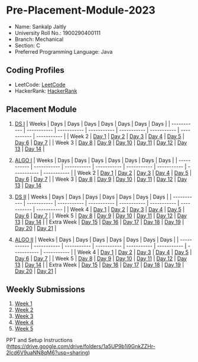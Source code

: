 # Pre-Placement-Module-2023

- Name: Sankalp Jaitly
- University Roll No.: 1900290400111
- Branch: Mechanical
- Section: C
- Preferred Programming Language: Java

## Coding Profiles
- LeetCode: [LeetCode](https://leetcode.com/jaitlysankalp/)
- HackerRank: [HackerRank](https://www.hackerrank.com/jaitlysankalp)

## Placement Module
1. [DS I](https://github.com/bardrock01/Pre-Placement-Module-2023/tree/main/DS%20I)
    | Weeks | Days | Days | Days | Days | Days | Days | Days |
    | ----------- | ----------- | ----------- | ----------- | ----------- | ----------- | ----------- | ----------- | 
    | Week 2 | [Day 1](https://github.com/bardrock01/Pre-Placement-Module-2023/tree/main/DS%20I/Day%201) | [Day 2](https://github.com/bardrock01/Pre-Placement-Module-2023/tree/main/DS%20I/Day%202) | [Day 3](https://github.com/bardrock01/Pre-Placement-Module-2023/tree/main/DS%20I/Day%203) | [Day 4](https://github.com/bardrock01/Pre-Placement-Module-2023/tree/main/DS%20I/Day%204) | [Day 5](https://github.com/bardrock01/Pre-Placement-Module-2023/tree/main/DS%20I/Day%205) | [Day 6](https://github.com/bardrock01/Pre-Placement-Module-2023/tree/main/DS%20I/Day%206) | [Day 7](https://github.com/bardrock01/Pre-Placement-Module-2023/tree/main/DS%20I/Day%207) |
    | Week 3 | [Day 8](https://github.com/bardrock01/Pre-Placement-Module-2023/tree/main/DS%20I/Day%208) | [Day 9](https://github.com/bardrock01/Pre-Placement-Module-2023/tree/main/DS%20I/Day%209) | [Day 10](https://github.com/bardrock01/Pre-Placement-Module-2023/tree/main/DS%20I/Day%2010) | [Day 11](https://github.com/bardrock01/Pre-Placement-Module-2023/tree/main/DS%20I/Day%2011) | [Day 12](https://github.com/bardrock01/Pre-Placement-Module-2023/tree/main/DS%20I/Day%2012) | [Day 13](https://github.com/bardrock01/Pre-Placement-Module-2023/tree/main/DS%20I/Day%2013) | [Day 14](https://github.com/bardrock01/Pre-Placement-Module-2023/tree/main/DS%20I/Day%2014) |
    
2. [ALGO I](https://github.com/bardrock01/Pre-Placement-Module-2023/tree/main/ALGO%20I)
    | Weeks | Days | Days | Days | Days | Days | Days | Days |
    | ----------- | ----------- | ----------- | ----------- | ----------- | ----------- | ----------- | ----------- |
    | Week 2 | [Day 1](https://github.com/bardrock01/Pre-Placement-Module-2023/tree/main/ALGO%20I/Day%201) | [Day 2](https://github.com/bardrock01/Pre-Placement-Module-2023/tree/main/ALGO%20I/Day%202) | [Day 3](https://github.com/bardrock01/Pre-Placement-Module-2023/tree/main/ALGO%20I/Day%203) | [Day 4](https://github.com/bardrock01/Pre-Placement-Module-2023/tree/main/ALGO%20I/Day%204) | [Day 5](https://github.com/bardrock01/Pre-Placement-Module-2023/tree/main/ALGO%20I/Day%205) | [Day 6](https://github.com/bardrock01/Pre-Placement-Module-2023/tree/main/ALGO%20I/Day%206) | [Day 7](https://github.com/bardrock01/Pre-Placement-Module-2023/tree/main/ALGO%20I/Day%207) |
    | Week 3 | [Day 8](https://github.com/bardrock01/Pre-Placement-Module-2023/tree/main/ALGO%20I/Day%208) | [Day 9](https://github.com/bardrock01/Pre-Placement-Module-2023/tree/main/ALGO%20I/Day%209) | [Day 10](https://github.com/bardrock01/Pre-Placement-Module-2023/tree/main/ALGO%20I/Day%2010) | [Day 11](https://github.com/bardrock01/Pre-Placement-Module-2023/tree/main/ALGO%20I/Day%2011) | [Day 12](https://github.com/bardrock01/Pre-Placement-Module-2023/tree/main/ALGO%20I/Day%2012) | [Day 13](https://github.com/bardrock01/Pre-Placement-Module-2023/tree/main/ALGO%20I/Day%2013) | [Day 14](https://github.com/bardrock01/Pre-Placement-Module-2023/tree/main/ALGO%20I/Day%2014)  
    
3. [DS II](https://github.com/bardrock01/Pre-Placement-Module-2023/tree/main/DS%20II)
    | Weeks | Days | Days | Days | Days | Days | Days | Days |
    | ----------- | ----------- | ----------- | ----------- | ----------- | ----------- | ----------- | ----------- |
    | Week 4 | [Day 1](https://github.com/bardrock01/Pre-Placement-Module-2023/tree/main/DS%20II/Day%201) | [Day 2](https://github.com/bardrock01/Pre-Placement-Module-2023/tree/main/DS%20II/Day%202) | [Day 3](https://github.com/bardrock01/Pre-Placement-Module-2023/tree/main/DS%20II/Day%203) | [Day 4](https://github.com/bardrock01/Pre-Placement-Module-2023/tree/main/DS%20II/Day%204) | [Day 5](https://github.com/bardrock01/Pre-Placement-Module-2023/tree/main/DS%20II/Day%205) | [Day 6](https://github.com/bardrock01/Pre-Placement-Module-2023/tree/main/DS%20II/Day%206) | [Day 7](https://github.com/bardrock01/Pre-Placement-Module-2023/tree/main/DS%20II/Day%207) | 
    | Week 5 | [Day 8](https://github.com/bardrock01/Pre-Placement-Module-2023/tree/main/DS%20II/Day%208) | [Day 9](https://github.com/bardrock01/Pre-Placement-Module-2023/tree/main/DS%20II/Day%209) | [Day 10](https://github.com/bardrock01/Pre-Placement-Module-2023/tree/main/DS%20II/Day%2010) | [Day 11](https://github.com/bardrock01/Pre-Placement-Module-2023/tree/main/DS%20II/Day%2011) | [Day 12](https://github.com/bardrock01/Pre-Placement-Module-2023/tree/main/DS%20II/Day%2012) | [Day 13](https://github.com/bardrock01/Pre-Placement-Module-2023/tree/main/DS%20II/Day%2013) | [Day 14](https://github.com/bardrock01/Pre-Placement-Module-2023/tree/main/DS%20II/Day%2014) |
    | Extra Week | [Day 15](https://github.com/bardrock01/Pre-Placement-Module-2023/tree/main/DS%20II/Day%2015) | [Day 16](https://github.com/bardrock01/Pre-Placement-Module-2023/tree/main/DS%20II/Day%2016) | [Day 17](https://github.com/bardrock01/Pre-Placement-Module-2023/tree/main/DS%20II/Day%2017) | [Day 18](https://github.com/bardrock01/Pre-Placement-Module-2023/tree/main/DS%20II/Day%2018) | [Day 19](https://github.com/bardrock01/Pre-Placement-Module-2023/tree/main/DS%20II/Day%2019) | [Day 20](https://github.com/bardrock01/Pre-Placement-Module-2023/tree/main/DS%20II/Day%2020) | [Day 21](https://github.com/bardrock01/Pre-Placement-Module-2023/tree/main/DS%20II/Day%2021) |
    
4. [ALGO II](https://github.com/bardrock01/Pre-Placement-Module-2023/tree/main/ALGO%20II)
    | Weeks | Days | Days | Days | Days | Days | Days | Days |
    | ----------- | ----------- | ----------- | ----------- | ----------- | ----------- | ----------- | ----------- |
    | Week 4 | [Day 1](https://github.com/bardrock01/Pre-Placement-Module-2023/tree/main/ALGO%20II/Day%201) | [Day 2](https://github.com/bardrock01/Pre-Placement-Module-2023/tree/main/ALGO%20II/Day%202) | [Day 3](https://github.com/bardrock01/Pre-Placement-Module-2023/tree/main/ALGO%20II/Day%203) | [Day 4](https://github.com/bardrock01/Pre-Placement-Module-2023/tree/main/ALGO%20II/Day%204) | [Day 5](https://github.com/bardrock01/Pre-Placement-Module-2023/tree/main/ALGO%20II/Day%205) | [Day 6](https://github.com/bardrock01/Pre-Placement-Module-2023/tree/main/ALGO%20II/Day%206) | [Day 7](https://github.com/bardrock01/Pre-Placement-Module-2023/tree/main/ALGO%20II/Day%207) |
    | Week 5 | [Day 8](https://github.com/bardrock01/Pre-Placement-Module-2023/tree/main/ALGO%20II/Day%208) | [Day 9](https://github.com/bardrock01/Pre-Placement-Module-2023/tree/main/ALGO%20II/Day%209) | [Day 10](https://github.com/bardrock01/Pre-Placement-Module-2023/tree/main/ALGO%20II/Day%2010) | [Day 11](https://github.com/bardrock01/Pre-Placement-Module-2023/tree/main/ALGO%20II/Day%2011) | [Day 12](https://github.com/bardrock01/Pre-Placement-Module-2023/tree/main/ALGO%20II/Day%2012) | [Day 13](https://github.com/bardrock01/Pre-Placement-Module-2023/tree/main/ALGO%20II/Day%2013) | [Day 14](https://github.com/bardrock01/Pre-Placement-Module-2023/tree/main/ALGO%20II/Day%2014) |
    | Extra Week | [Day 15](https://github.com/bardrock01/Pre-Placement-Module-2023/tree/main/ALGO%20II/Day%2015) | [Day 16](https://github.com/bardrock01/Pre-Placement-Module-2023/tree/main/ALGO%20II/Day%2016) | [Day 17](https://github.com/bardrock01/Pre-Placement-Module-2023/tree/main/ALGO%20II/Day%2017) | [Day 18](https://github.com/bardrock01/Pre-Placement-Module-2023/tree/main/ALGO%20II/Day%2018) | [Day 19](https://github.com/bardrock01/Pre-Placement-Module-2023/tree/main/ALGO%20II/Day%2019) | [Day 20](https://github.com/bardrock01/Pre-Placement-Module-2023/tree/main/ALGO%20II/Day%2020) | [Day 21](https://github.com/bardrock01/Pre-Placement-Module-2023/tree/main/ALGO%20II/Day%2021) |

## Weekly Submissions
1. [Week 1](https://github.com/bardrock01/Pre-Placement-Module-2023/tree/main/Weekly%20Submissions/Week%201)
2. [Week 2](https://github.com/bardrock01/Pre-Placement-Module-2023/tree/main/Weekly%20Submissions/Week%202)
3. [Week 3](https://github.com/bardrock01/Pre-Placement-Module-2023/tree/main/Weekly%20Submissions/Week%203)
4. [Week 4](https://github.com/bardrock01/Pre-Placement-Module-2023/tree/main/Weekly%20Submissions/Week%204)
5. [Week 5](https://github.com/bardrock01/Pre-Placement-Module-2023/tree/main/Weekly%20Submissions/Week%205)


PPT and Setup Instructions    
(https://drive.google.com/drive/folders/1a5UP9b1i9GnkZZHr-2Icd6V9uaNN8qM6?usp=sharing)
